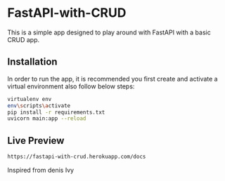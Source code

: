 # FastAPI-with-CRUD

This is a simple app designed to play around with FastAPI with a basic CRUD app.


## Installation
In order to run the app, it is recommended you first create and activate a virtual environment also follow below steps:
```bash
virtualenv env
env\scripts\activate
pip install -r requirements.txt
uvicorn main:app --reload
```

## Live Preview
```bash
https://fastapi-with-crud.herokuapp.com/docs
```

Inspired from denis Ivy